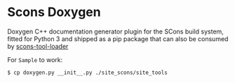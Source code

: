 # Scons Doxygen

Doxygen C++ documentation generator plugin for the SCons build system, fitted for Python 3 and shipped as a pip package that can also be consumed by [scons-tool-loader](https://github.com/ptomulik/scons-tool-loader) 

For `Sample` to work:

    $ cp doxygen.py __init__.py ./site_scons/site_tools